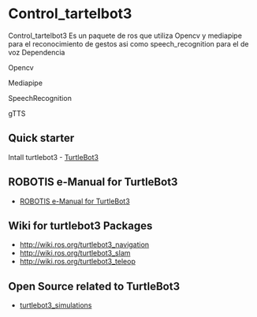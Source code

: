 # Control_tartelbot3
Control_tartelbot3
Es un paquete de ros que utiliza Opencv y mediapipe para el reconocimiento de gestos asi como speech_recognition para el de voz
Dependencia 

  Opencv  
  
  Mediapipe 
  
  SpeechRecognition 
  
  gTTS

## Quick starter

Intall turtlebot3  - [TurtleBot3]([http://turtlebot3.robotis.com/](https://github.com/ROBOTIS-GIT/turtlebot3/))
## ROBOTIS e-Manual for TurtleBot3
- [ROBOTIS e-Manual for TurtleBot3](http://turtlebot3.robotis.com/)

## Wiki for turtlebot3 Packages

- http://wiki.ros.org/turtlebot3_navigation
- http://wiki.ros.org/turtlebot3_slam
- http://wiki.ros.org/turtlebot3_teleop

## Open Source related to TurtleBot3
- [turtlebot3_simulations](https://github.com/ROBOTIS-GIT/turtlebot3_simulations)

